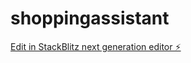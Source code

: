 # shoppingassistant

[Edit in StackBlitz next generation editor ⚡️](https://stackblitz.com/~/github.com/websRai/shoppingassistant)